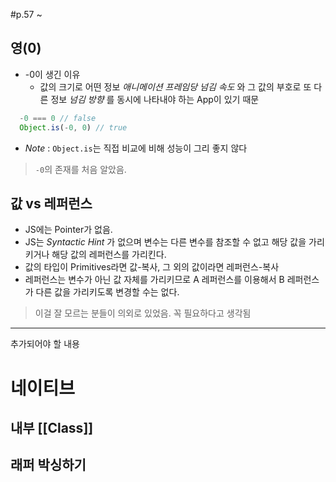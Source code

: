 #p.57 ~ 
## 영(0) 
- -0이 생긴 이유
  - 값의 크기로 어떤 정보 _애니메이션 프레임당 넘김 속도_ 와 그 값의 부호로 또 다른 정보 _넘김 방향_ 를 동시에 나타내야 하는 App이 있기 때문
```Javascript
  -0 === 0 // false
  Object.is(-0, 0) // true
```
- _Note_ : `Object.is`는 직접 비교에 비해 성능이 그리 좋지 않다

> `-0`의 존재를 처음 알았음.

## 값 vs 레퍼런스
- JS에는 Pointer가 없음.
- JS는 _Syntactic Hint_ 가 없으며 변수는 다른 변수를 참조할 수 없고 해당 값을 가리키거나 해당 값의 레퍼런스를 가리킨다.
- 값의 타입이 Primitives라면 값-복사, 그 외의 값이라면 레퍼런스-복사
- 레퍼런스는 변수가 아닌 값 자체를 가리키므로 A 레퍼런스를 이용해서 B 레퍼런스가 다른 값을 가리키도록 변경할 수는 없다.

> 이걸 잘 모르는 분들이 의외로 있었음. 꼭 필요하다고 생각됨

---

추가되어야 할 내용
# 네이티브
## 내부 [[Class]]
## 래퍼 박싱하기
